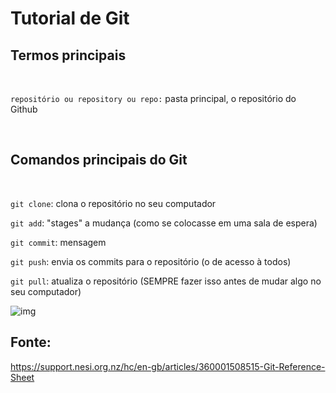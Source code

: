 # Tutorial de Git

## Termos principais 

<br>

```repositório ou repository ou repo:``` pasta principal, o repositório do Github

<br>

## Comandos principais do Git

<br>

```git clone```: clona o repositório no seu computador

```git add```: "stages" a mudança (como se colocasse em uma sala de espera)


```git commit```: mensagem 

```git push```: envia os commits para o repositório (o de acesso à todos)

```git pull```: atualiza o repositório (SEMPRE fazer isso antes de mudar algo no seu computador)

![img](./img/Git_Diagram.svg)

## Fonte:

https://support.nesi.org.nz/hc/en-gb/articles/360001508515-Git-Reference-Sheet